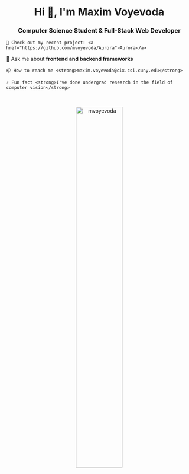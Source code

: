 <h1 align="center">Hi 👋, I'm Maxim Voyevoda</h1>
<h3 align="center">Computer Science Student & Full-Stack Web Developer</h3>

    
    🔭 Check out my recent project: <a href="https://github.com/mvoyevoda/Aurora">Aurora</a>
  
   💬 Ask me about <strong>frontend and backend frameworks</strong>
  
    📫 How to reach me <strong>maxim.voyevoda@cix.csi.cuny.edu</strong>
  
    ⚡ Fun fact <strong>I've done undergrad research in the field of computer vision</strong>
    

<br>
<p align="center">
  <img width="50%" src="https://github-readme-stats.vercel.app/api/top-langs?username=mvoyevoda&show_icons=true&locale=en&layout=compact" alt="mvoyevoda">
</p>
